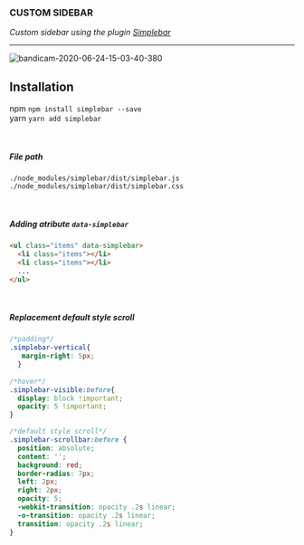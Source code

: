 ### CUSTOM SIDEBAR



*Custom sidebar using the plugin [Simplebar](https://github.com/Grsmto/simplebar)*

---
![bandicam-2020-06-24-15-03-40-380](https://user-images.githubusercontent.com/16353858/85553067-49ba8c00-b62c-11ea-9d4c-5ac458334327.gif)

## Installation <br>
npm `npm install simplebar --save` <br>
yarn `yarn add simplebar`

<br>

##### File path <br>
`./node_modules/simplebar/dist/simplebar.js` <br>
`./node_modules/simplebar/dist/simplebar.css`

<br>

##### Adding atribute `data-simplebar`<br>
```html
<ul class="items" data-simplebar>
  <li class="items"></li>
  <li class="items"></li>
  ...
</ul>                   
```

<br>

##### Replacement default style scroll <br>

```css
/*padding*/
.simplebar-vertical{
   margin-right: 5px;
  }
  
/*hover*/
.simplebar-visible:before{
  display: block !important;
  opacity: 5 !important;
}

/*default style scroll*/
.simplebar-scrollbar:before {
  position: absolute;
  content: '';
  background: red;
  border-radius: 7px;
  left: 2px;
  right: 2px;
  opacity: 5;
  -webkit-transition: opacity .2s linear;
  -o-transition: opacity .2s linear;
  transition: opacity .2s linear;
}
```

